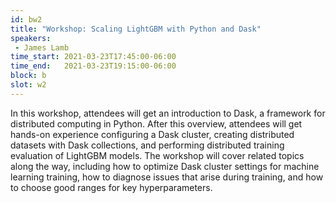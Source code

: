 ```yaml
---
id: bw2
title: "Workshop: Scaling LightGBM with Python and Dask"
speakers:
 - James Lamb
time_start: 2021-03-23T17:45:00-06:00
time_end:   2021-03-23T19:15:00-06:00
block: b
slot: w2
---
```


In this workshop, attendees will get an introduction to Dask, a framework for distributed computing in Python. After this overview, attendees will get hands-on experience configuring a Dask cluster, creating distributed datasets with Dask collections, and performing distributed training evaluation of LightGBM models. The workshop will cover related topics along the way, including how to optimize Dask cluster settings for machine learning training, how to diagnose issues that arise during training, and how to choose good ranges for key hyperparameters.